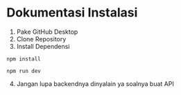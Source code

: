 # **Dokumentasi Instalasi**
1. Pake GitHub Desktop
2. Clone Repository
3. Install Dependensi
```
npm install
```
```
npm run dev
```
4. Jangan lupa backendnya dinyalain ya soalnya buat API
